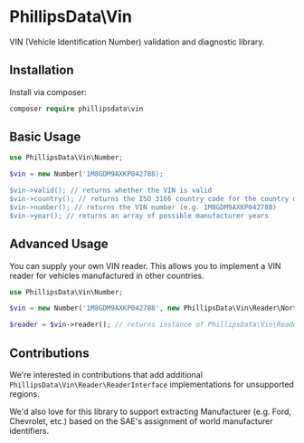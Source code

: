 # PhillipsData\Vin

VIN (Vehicle Identification Number) validation and diagnostic library.

## Installation

Install via composer:

```php
composer require phillipsdata\vin
```

## Basic Usage

```php
use PhillipsData\Vin\Number;

$vin = new Number('1M8GDM9AXKP042788);

$vin->valid(); // returns whether the VIN is valid
$vin->country(); // returns the ISO 3166 country code for the country of origin
$vin->number(); // returns the VIN number (e.g. 1M8GDM9AXKP042788)
$vin->year(); // returns an array of possible manufacturer years

```

## Advanced Usage

You can supply your own VIN reader. This allows you to implement a VIN reader
for vehicles manufactured in other countries.

```php
use PhillipsData\Vin\Number;

$vin = new Number('1M8GDM9AXKP042788', new PhillipsData\Vin\Reader\NorthAmerica());

$reader = $vin->reader(); // returns instance of PhillipsData\Vin\Reader\ReaderInterface

```

## Contributions

We're interested in contributions that add additional `PhillipsData\Vin\Reader\ReaderInterface`
implementations for unsupported regions.

We'd also love for this library to support extracting Manufacturer (e.g. Ford, Chevrolet, etc.)
based on the SAE's assignment of world manufacturer identifiers.


